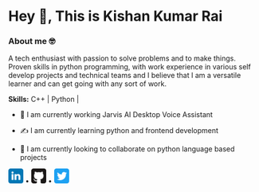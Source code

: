 # Hey 👋, This is Kishan Kumar Rai
### About me 🤓
A tech enthusiast with passion to solve problems and to make things. Proven skills in python programming, with work experience in various self develop projects and technical teams and I believe that I am a versatile learner and can get going with any sort of work.

**Skills:** C++ | Python | 

- 💼 I am currently working Jarvis AI Desktop Voice Assistant

- ✍️ I am currently learning python and frontend development

- 🌱  I am currently looking to collaborate on python language based projects

<a href = https://www.linkedin.com/in/Kishan-kumar-rai-23112000><img src=https://raw.githubusercontent.com/edent/SuperTinyIcons/master/images/svg/linkedin.svg height='30' weight='30'></a> • <a href = https://github.com/kishanrajput23><img src=https://raw.githubusercontent.com/edent/SuperTinyIcons/master/images/svg/github.svg height='30' weight='30'></a> • <a href = https://twitter.com/kishan_rajput23><img src=https://raw.githubusercontent.com/edent/SuperTinyIcons/master/images/svg/twitter.svg height='30' weight='30'></a>
